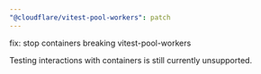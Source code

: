 ```yaml
---
"@cloudflare/vitest-pool-workers": patch
---
```


fix: stop containers breaking vitest-pool-workers

Testing interactions with containers is still currently unsupported.
